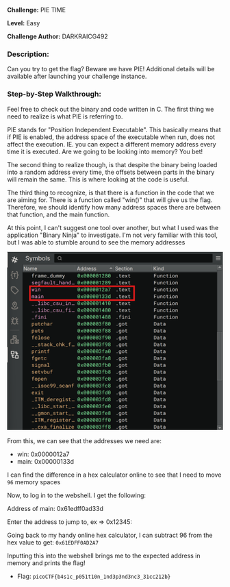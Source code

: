 **Challenge:** PIE TIME

**Level:** Easy

**Challenge Author:** DARKRAICG492

### Description: 
Can you try to get the flag? Beware we have PIE!
Additional details will be available after launching your challenge instance.

### Step-by-Step Walkthrough:
Feel free to check out the binary and code written in C. The first thing we need to realize is what PIE is referring to.

PIE stands for "Position Independent Executable". This basically means that if PIE is enabled, the address space of the executable when run, does not affect the execution. IE. you can expect a different memory address every time it is executed. Are we going to be looking into memory? You bet!

The second thing to realize though, is that despite the binary being loaded into a random address every time, the offsets between parts in the binary will remain the same. This is where looking at the code is useful. 

The third thing to recognize, is that there is a function in the code that we are aiming for. There is a function called "win()" that will give us the flag. Therefore, we should identify how many address spaces there are between that function, and the main function.

At this point, I can't suggest one tool over another, but what I used was the application "Binary Ninja" to investigate. I'm not very familiar with this tool, but I was able to stumble around to see the memory addresses

![Binary Ninja Memory Inspection](binaryEvaluation.png)

From this, we can see that the addresses we need are: 
- win: 0x0000012a7
- main: 0x00000133d

I can find the difference in a hex calculator online to see that I need to move ```96``` memory spaces

Now, to log in to the webshell. I get the following:

Address of main: 0x61edff0ad33d

Enter the address to jump to, ex => 0x12345:

Going back to my handy online hex calculator, I can subtract 96 from the hex value to get: ```0x61EDFF0AD2A7```

Inputting this into the webshell brings me to the expected address in memory and prints the flag!

- Flag: ```picoCTF{b4s1c_p051t10n_1nd3p3nd3nc3_31cc212b}```